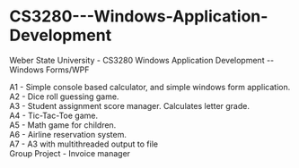 # CS3280---Windows-Application-Development
Weber State University - CS3280 Windows Application Development -- Windows Forms/WPF 

A1 - Simple console based calculator, and simple windows form application. <br/>
A2 - Dice roll guessing game.<br/>
A3 - Student assignment score manager. Calculates letter grade. <br/>
A4 - Tic-Tac-Toe game. <br/>
A5 - Math game for children. <br/>
A6 - Airline reservation system. <br/>
A7 - A3 with multithreaded output to file <br/>
Group Project - Invoice manager <br/>

